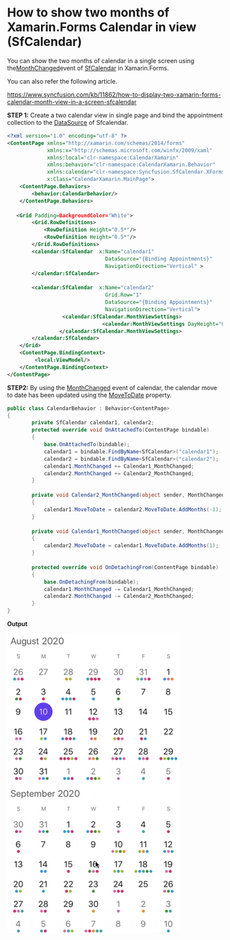# How to show two months of Xamarin.Forms Calendar in view (SfCalendar)

You can show the two months of calendar in a single screen using the[MonthChanged](https://help.syncfusion.com/cr/cref_files/xamarin/sfcalendar/Syncfusion.SfCalendar.XForms~Syncfusion.SfCalendar.XForms.SfCalendar~MonthChanged_EV.html)event of [SfCalendar](https://www.syncfusion.com/xamarin-ui-controls/xamarin-calendar) in Xamarin.Forms.

You can also refer the following article.

https://www.syncfusion.com/kb/11862/how-to-display-two-xamarin-forms-calendar-month-view-in-a-screen-sfcalendar

**STEP 1:** Create a two calendar view in single page and bind the appointment collection to the [DataSource](https://help.syncfusion.com/cr/xamarin/Syncfusion.SfCalendar.XForms~Syncfusion.SfCalendar.XForms.SfCalendar~DataSource.html?_ga=2.91541788.761545697.1597037125-262160713.1529557470) of Sfcalendar.

``` xml
<?xml version="1.0" encoding="utf-8" ?>
<ContentPage xmlns="http://xamarin.com/schemas/2014/forms"
             xmlns:x="http://schemas.microsoft.com/winfx/2009/xaml"
             xmlns:local="clr-namespace:CalendarXamarin"
             xmlns:behavior="clr-namespace:CalendarXamarin.Behavior"
             xmlns:calendar="clr-namespace:Syncfusion.SfCalendar.XForms;assembly=Syncfusion.SfCalendar.XForms"
             x:Class="CalendarXamarin.MainPage">
    <ContentPage.Behaviors>
        <behavior:CalendarBehavior/>
    </ContentPage.Behaviors>
 
   <Grid Padding=BackgroundColor="White">
        <Grid.RowDefinitions>
            <RowDefinition Height="0.5*"/>
            <RowDefinition Height="0.5*"/>
        </Grid.RowDefinitions>
        <calendar:SfCalendar  x:Name="calendar1"
                                DataSource="{Binding Appointments}"
                                NavigationDirection="Vertical" >
        </calendar:SfCalendar>

        <calendar:SfCalendar  x:Name="calendar2"
                                Grid.Row="1"
                                DataSource="{Binding Appointments}"
                                NavigationDirection="Vertical">
                  <calendar:SfCalendar.MonthViewSettings>
                               <calendar:MonthViewSettings DayHeight="0"/>
                 </calendar:SfCalendar.MonthViewSettings>
        </calendar:SfCalendar>
    </Grid>
    <ContentPage.BindingContext>
         <local:ViewModel/>
    </ContentPage.BindingContext>
</ContentPage>
```

**STEP2:** By using the [MonthChanged](https://help.syncfusion.com/cr/cref_files/xamarin/sfcalendar/Syncfusion.SfCalendar.XForms~Syncfusion.SfCalendar.XForms.SfCalendar~MonthChanged_EV.html) event of calendar, the calendar move to date has been updated using the [MoveToDate](https://help.syncfusion.com/cr/xamarin/Syncfusion.SfCalendar.XForms~Syncfusion.SfCalendar.XForms.SfCalendar~MoveToDate.html?_ga=2.125555980.761545697.1597037125-262160713.1529557470) property.

``` c#
public class CalendarBehavior : Behavior<ContentPage>
{
        private SfCalendar calendar1, calendar2;
        protected override void OnAttachedTo(ContentPage bindable)
        {
            base.OnAttachedTo(bindable);
            calendar1 = bindable.FindByName<SfCalendar>("calendar1");
            calendar2 = bindable.FindByName<SfCalendar>("calendar2");
            calendar1.MonthChanged += Calendar1_MonthChanged;
            calendar2.MonthChanged += Calendar2_MonthChanged;
        }

        private void Calendar2_MonthChanged(object sender, MonthChangedEventArgs e)
        {
            calendar1.MoveToDate = calendar2.MoveToDate.AddMonths(-1);
        }

        private void Calendar1_MonthChanged(object sender, MonthChangedEventArgs e)
        {
            calendar2.MoveToDate = calendar1.MoveToDate.AddMonths(1);
        }

        protected override void OnDetachingFrom(ContentPage bindable)
        {
            base.OnDetachingFrom(bindable);
            calendar1.MonthChanged -= Calendar1_MonthChanged;
            calendar2.MonthChanged -= Calendar2_MonthChanged;
        }
}
```

**Output**

![TwoMonthView](https://github.com/SyncfusionExamples/two-calendar-month-view-xamarin/blob/master/ScreenShot/TwoMonthView.gif)
